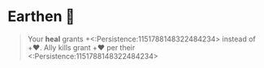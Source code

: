 # __Earthen__ 🌿
> Your __heal__ grants +<:Persistence:1151788148322484234> instead of +:heart:. Ally kills grant +:heart: per their <:Persistence:1151788148322484234>
